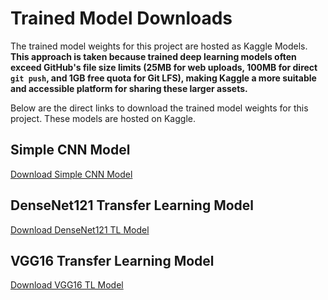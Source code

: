 # Trained Model Downloads

The trained model weights for this project are hosted as Kaggle Models. **This approach is taken because trained deep learning models often exceed GitHub's file size limits (25MB for web uploads, 100MB for direct `git push`, and 1GB free quota for Git LFS), making Kaggle a more suitable and accessible platform for sharing these larger assets.**

Below are the direct links to download the trained model weights for this project. These models are hosted on Kaggle.

## Simple CNN Model
[Download Simple CNN Model](https://www.kaggle.com/models/abrandhawa/best_model/Keras/default/1)

## DenseNet121 Transfer Learning Model
[Download DenseNet121 TL Model](https://www.kaggle.com/models/abrandhawa/best_densenet121_model/Keras/default/1)

## VGG16 Transfer Learning Model
[Download VGG16 TL Model](https://www.kaggle.com/models/abrandhawa/best_vgg16_model/Keras/default/1)
